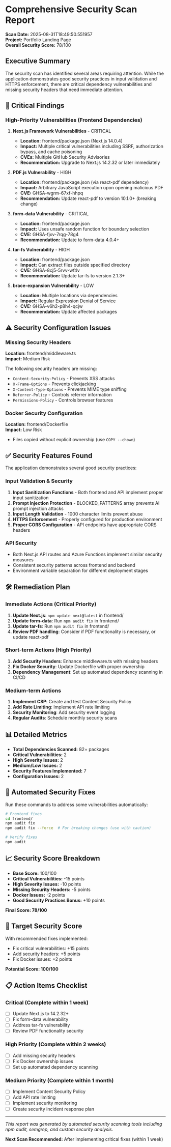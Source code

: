 # Comprehensive Security Scan Report

**Scan Date:** 2025-08-31T18:49:50.551957  
**Project:** Portfolio Landing Page  
**Overall Security Score:** 78/100

## Executive Summary

The security scan has identified several areas requiring attention. While the application demonstrates good security practices in input validation and HTTPS enforcement, there are critical dependency vulnerabilities and missing security headers that need immediate attention.

## 🚨 Critical Findings

### High-Priority Vulnerabilities (Frontend Dependencies)

1. **Next.js Framework Vulnerabilities** - CRITICAL
   - **Location:** frontend/package.json (Next.js 14.0.4)
   - **Impact:** Multiple critical vulnerabilities including SSRF, authorization bypass, and cache poisoning
   - **CVEs:** Multiple GitHub Security Advisories 
   - **Recommendation:** Upgrade to Next.js 14.2.32 or later immediately

2. **PDF.js Vulnerability** - HIGH
   - **Location:** frontend/package.json (via react-pdf dependency)
   - **Impact:** Arbitrary JavaScript execution upon opening malicious PDF
   - **CVE:** GHSA-wgrm-67xf-hhpq
   - **Recommendation:** Update react-pdf to version 10.1.0+ (breaking change)

3. **form-data Vulnerability** - CRITICAL
   - **Location:** frontend/package.json 
   - **Impact:** Uses unsafe random function for boundary selection
   - **CVE:** GHSA-fjxv-7rqg-78g4
   - **Recommendation:** Update to form-data 4.0.4+

4. **tar-fs Vulnerability** - HIGH
   - **Location:** frontend/package.json
   - **Impact:** Can extract files outside specified directory
   - **CVE:** GHSA-8cj5-5rvv-wf4v
   - **Recommendation:** Update tar-fs to version 2.1.3+

5. **brace-expansion Vulnerability** - LOW
   - **Location:** Multiple locations via dependencies
   - **Impact:** Regular Expression Denial of Service
   - **CVE:** GHSA-v6h2-p8h4-qcjw
   - **Recommendation:** Update affected packages

## ⚠️ Security Configuration Issues

### Missing Security Headers
**Location:** frontend/middleware.ts  
**Impact:** Medium Risk

The following security headers are missing:
- `Content-Security-Policy` - Prevents XSS attacks
- `X-Frame-Options` - Prevents clickjacking
- `X-Content-Type-Options` - Prevents MIME type sniffing
- `Referrer-Policy` - Controls referrer information
- `Permissions-Policy` - Controls browser features

### Docker Security Configuration
**Location:** frontend/Dockerfile  
**Impact:** Low Risk

- Files copied without explicit ownership (use `COPY --chown`)

## ✅ Security Features Found

The application demonstrates several good security practices:

### Input Validation & Security
1. **Input Sanitization Functions** - Both frontend and API implement proper input sanitization
2. **Prompt Injection Protection** - BLOCKED_PATTERNS array prevents AI prompt injection attacks
3. **Input Length Validation** - 1000 character limits prevent abuse
4. **HTTPS Enforcement** - Properly configured for production environment
5. **Proper CORS Configuration** - API endpoints have appropriate CORS headers

### API Security
- Both Next.js API routes and Azure Functions implement similar security measures
- Consistent security patterns across frontend and backend
- Environment variable separation for different deployment stages

## 🛠️ Remediation Plan

### Immediate Actions (Critical Priority)
1. **Update Next.js**: `npm update next@latest` in frontend/
2. **Update form-data**: Run `npm audit fix` in frontend/
3. **Update tar-fs**: Run `npm audit fix` in frontend/
4. **Review PDF handling**: Consider if PDF functionality is necessary, or update react-pdf

### Short-term Actions (High Priority)
1. **Add Security Headers**: Enhance middleware.ts with missing headers
2. **Fix Docker Security**: Update Dockerfile with proper ownership
3. **Dependency Management**: Set up automated dependency scanning in CI/CD

### Medium-term Actions
1. **Implement CSP**: Create and test Content Security Policy
2. **Add Rate Limiting**: Implement API rate limiting
3. **Security Monitoring**: Add security event logging
4. **Regular Audits**: Schedule monthly security scans

## 📊 Detailed Metrics

- **Total Dependencies Scanned:** 82+ packages
- **Critical Vulnerabilities:** 2
- **High Severity Issues:** 2  
- **Medium/Low Issues:** 2
- **Security Features Implemented:** 7
- **Configuration Issues:** 2

## 🔄 Automated Security Fixes

Run these commands to address some vulnerabilities automatically:

```bash
# Frontend fixes
cd frontend/
npm audit fix
npm audit fix --force  # For breaking changes (use with caution)

# Verify fixes
npm audit
```

## 📈 Security Score Breakdown

- **Base Score:** 100/100
- **Critical Vulnerabilities:** -15 points
- **High Severity Issues:** -10 points  
- **Missing Security Headers:** -5 points
- **Docker Issues:** -2 points
- **Good Security Practices Bonus:** +10 points

**Final Score: 78/100**

## 🎯 Target Security Score

With recommended fixes implemented:
- Fix critical vulnerabilities: +15 points
- Add security headers: +5 points  
- Fix Docker issues: +2 points

**Potential Score: 100/100**

## 📋 Action Items Checklist

### Critical (Complete within 1 week)
- [ ] Update Next.js to 14.2.32+
- [ ] Fix form-data vulnerability  
- [ ] Address tar-fs vulnerability
- [ ] Review PDF functionality security

### High Priority (Complete within 2 weeks)
- [ ] Add missing security headers
- [ ] Fix Docker ownership issues
- [ ] Set up automated dependency scanning

### Medium Priority (Complete within 1 month)
- [ ] Implement Content Security Policy
- [ ] Add API rate limiting
- [ ] Implement security monitoring
- [ ] Create security incident response plan

---

*This report was generated by automated security scanning tools including npm audit, semgrep, and custom security analysis.*

**Next Scan Recommended:** After implementing critical fixes (within 1 week)